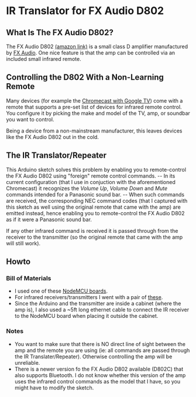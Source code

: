 # IR Translator for FX Audio D802

## What Is The FX Audio D802?

The FX Audio D802 [(amazon link)](https://www.amazon.com/D802-192KHz-Digital-Remote-Amplifier/dp/B00WU6JU9Y) is a small class D amplifier manufactured by [FX Audio](http://www.szfxaudio.com/en/index.html). One nice feature is that the amp can be controlled via an included small infrared remote.

## Controlling the D802 With a Non-Learning Remote

Many devices (for example the [Chromecast with Google TV](https://store.google.com/us/product/chromecast_google_tv)) come with a remote that supports a pre-set list of devices for infrared remote control. You configure it by picking the make and model of the TV, amp, or soundbar you want to control.

Being a device from a non-mainstream manufacturer, this leaves devices like the FX Audio D802 out in the cold.

## The IR Translator/Repeater

This Arduino sketch solves this problem by enabling you to remote-control the FX Audio D802 using "foreign" remote control commands. -- In its current configuration (that I use in conjuction with the aforementioned Chromecast) it recognizes the *Volume Up*, *Volume Down* and *Mute* commands intended for a Panasonic sound bar. -- When such commands are received, the corresponding NEC command codes (that I captured with this sketch as well using the original remote that came with the amp) are emitted instead, hence enabling you to remote-control the FX Audio D802 as if it were a Panasonic sound bar.

If any other infrared command is received it is passed through from the receiver to the transmitter (so the original remote that came with the amp will still work).

## Howto

### Bill of Materials

* I used one of these [NodeMCU boards](https://www.amazon.com/gp/product/B07HF44GBT).
* For infrared receivers/transmitters I went with a pair of [these](https://www.amazon.com/gp/product/B0816P2545).
* Since the Arduino and the transmitter are inside a cabinet (where the amp is), I also used a ~5ft long ethernet cable to connect the IR receiver to the NodeMCU board when placing it outside the cabinet.

### Notes

* You want to make sure that there is NO direct line of sight between the amp and the remote you are using (ie: all commands are passed through the IR Translater/Repeater). Otherwise controlling the amp will be unreliable.
* There is a newer version fo the FX Audio D802 available (D802C) that also supports Bluetooth. I do not know whether this version of the amp uses the infrared control commands as the model that I have, so you might have to modify the sketch.


